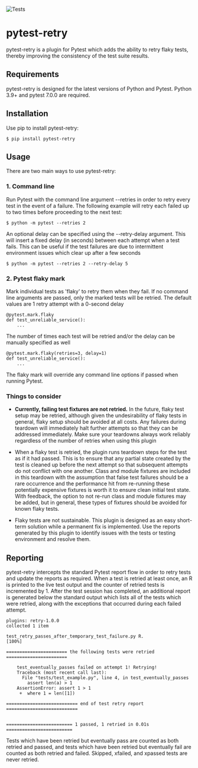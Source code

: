 ![Tests](https://github.com/str0zzapreti/pytest-retry/actions/workflows/tests.yaml/badge.svg)
# pytest-retry

pytest-retry is a plugin for Pytest which adds the ability to retry flaky tests,
thereby improving the consistency of the test suite results. 

## Requirements

pytest-retry is designed for the latest versions of Python and Pytest. Python 3.9+
and pytest 7.0.0 are required. 

## Installation

Use pip to install pytest-retry:
```
$ pip install pytest-retry
```

## Usage

There are two main ways to use pytest-retry:

### 1. Command line

Run Pytest with the command line argument --retries in order to retry every test in 
the event of a failure. The following example will retry each failed up to two times
before proceeding to the next test:

```
$ python -m pytest --retries 2
```

An optional delay can be specified using the --retry-delay argument. This will insert
a fixed delay (in seconds) between each attempt when a test fails. This can be useful
if the test failures are due to intermittent environment issues which clear up after
a few seconds

```
$ python -m pytest --retries 2 --retry-delay 5
```

### 2. Pytest flaky mark

Mark individual tests as 'flaky' to retry them when they fail. If no command line
arguments are passed, only the marked tests will be retried. The default values
are 1 retry attempt with a 0-second delay

```
@pytest.mark.flaky
def test_unreliable_service():
    ...
```

The number of times each test will be retried and/or the delay can be manually
specified as well

```
@pytest.mark.flaky(retries=3, delay=1)
def test_unreliable_service():
    ...
```

The flaky mark will override any command line options if passed when running Pytest.

### Things to consider

- **Currently, failing test fixtures are not retried.** In the future, flaky test setup 
may be retried, although given the undesirability of flaky tests in general, flaky setup 
should be avoided at all costs. Any failures during teardown will immediately halt
further attempts so that they can be addressed immediately. Make sure your teardowns
always work reliably regardless of the number of retries when using this plugin

- When a flaky test is retried, the plugin runs teardown steps for the test as if it 
had passed. This is to ensure that any partial state created by the test is cleaned up 
before the next attempt so that subsequent attempts do not conflict with one another.
Class and module fixtures are included in this teardown with the assumption that false
test failures should be a rare occurrence and the performance hit from re-running 
these potentially expensive fixtures is worth it to ensure clean initial test state. 
With feedback, the option to not re-run class and module fixtures may be added, but 
in general, these types of fixtures should be avoided for known flaky tests.

- Flaky tests are not sustainable. This plugin is designed as an easy short-term
solution while a permanent fix is implemented. Use the reports generated by this plugin
to identify issues with the tests or testing environment and resolve them.

## Reporting

pytest-retry intercepts the standard Pytest report flow in order to retry tests and
update the reports as required. When a test is retried at least once, an R is printed
to the live test output and the counter of retried tests is incremented by 1. After
the test session has completed, an additional report is generated below the standard
output which lists all of the tests which were retried, along with the exceptions
that occurred during each failed attempt. 

```
plugins: retry-1.0.0
collected 1 item

test_retry_passes_after_temporary_test_failure.py R.                     [100%]

======================= the following tests were retried =======================

	test_eventually_passes failed on attempt 1! Retrying!
	Traceback (most recent call last):
	  File "tests/test_example.py", line 4, in test_eventually_passes
	    assert len(a) > 1
	AssertionError: assert 1 > 1
	 +  where 1 = len([1])

=========================== end of test retry report ===========================


========================= 1 passed, 1 retried in 0.01s =========================
```

Tests which have been retried but eventually pass are counted as both retried and
passed, and tests which have been retried but eventually fail are counted as both
retried and failed. Skipped, xfailed, and xpassed tests are never retried.
